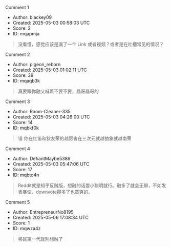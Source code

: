 Comment 1

- Author: blackey09
- Created: 2025-05-03 00:58:03 UTC
- Score: 2
- ID: mqapmja

> 没看懂，感觉应该是漏了一个 Link  或者视频？或者是在吐槽常见的情况？

Comment 2

- Author: pigeon_reborn
- Created: 2025-05-03 01:02:11 UTC
- Score: 39
- ID: mqaqb3k

> 真要跟你融又喊着不要不要，晶哥晶哥的

Comment 3

- Author: Room-Cleaner-335
- Created: 2025-05-03 04:26:00 UTC
- Score: 14
- ID: mqbkf0k

> 错 你在红笛和狄友荣的越厉害在三次元就越抽象就越南荣

Comment 4

- Author: DefiantMaybe5386
- Created: 2025-05-03 05:47:06 UTC
- Score: 17
- ID: mqbto4n

> Reddit就是知乎反贼版，想融的话耍小聪明就行。融多了就会无聊，不如发表暴论，downvote攒多了也蛮爽的。

Comment 5

- Author: EntrepreneurNo8195
- Created: 2025-05-06 17:08:34 UTC
- Score: 1
- ID: mqwza4z

> 移民第一代就别想融了
